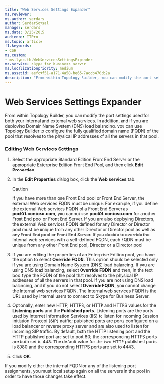 ```yaml
---
title: "Web Services Settings Expander"
ms.reviewer: 
ms.author: serdars
author: SerdarSoysal
manager: serdars
ms.date: 3/25/2015
audience: ITPro
ms.topic: article
f1.keywords:
- CSH
ms.custom:
- ms.lync.tb.WebServicesSettingsExpander
ms.service: skype-for-business-server
ms.localizationpriority: medium
ms.assetid: aefc9f51-a171-4a58-be65-7accb470cb2a
description: "From within Topology Builder, you can modify the port settings used for both your internal and external web services. In addition, and if you are deploying Domain Name System (DNS) load balancing, you can use Topology Builder to configure the fully qualified domain name (FQDN) of the pool that resolves to the physical IP addresses of all the servers in that pool."
---
```


# Web Services Settings Expander
 
From within Topology Builder, you can modify the port settings used for both your internal and external web services. In addition, and if you are deploying Domain Name System (DNS) load balancing, you can use Topology Builder to configure the fully qualified domain name (FQDN) of the pool that resolves to the physical IP addresses of all the servers in that pool.
  
### Editing Web Services Settings

1. Select the appropriate Standard Edition Front End Server or the appropriate Enterprise Edition Front End Pool, and then click **Edit Properties**.
    
2. In the **Edit Properties** dialog box, click the **Web services** tab.
    
    > [!CAUTION]
    > If you have more than one Front End pool or Front End Server, the external Web services FQDN must be unique. For example, if you define the external Web services FQDN of a Front End Server as **pool01.contoso.com**, you cannot use **pool01.contoso.com** for another Front End pool or Front End Server. If you are also deploying Directors, the external Web services FQDN defined for any Director or Director pool must be unique from any other Director or Director pool as well as any Front End pool or Front End Server. If you decide to override the Internal web services with a self-defined FQDN, each FQDN must be unique from any other Front End pool, Director or a Director pool.
  
3. If you are editing the properties of an Enterprise Edition pool, you have the option to select **Override FQDN**. This option should be selected only if you are using Domain Name System (DNS) load balancing. If you are using DNS load balancing, select **Override FQDN** and then, in the text box, type the FQDN of the pool that resolves to the physical IP addresses of all the servers in that pool. If you are not using DNS load balancing, and if you do not select **Override FQDN**, you cannot change the Internal web services FQDN. The Internal web services FQDN is the URL used by internal users to connect to Skype for Business Server.
    
4. Optionally, enter new HTTP, HTTPS, or HTTP and HTTPS values for the **Listening ports** and the **Published ports**. Listening ports are the ports used by Internet Information Services (IIS) to listen for incoming Session Initiation Protocol (SIP) traffic; published ports are ports configured on a load balancer or reverse proxy server and are also used to listen for incoming SIP traffic. By default, both the HTTP listening port and the HTTP published port are set to port 80; the corresponding HTTPS ports are both set to 443. The default value for the two HTTP published ports is 8080 and the corresponding HTTPS ports are set to 4443.
    
5. Click **OK**.
    
If you modify either the internal FQDN or any of the listening port assignments, you must local setup again on all the servers in the pool in order to have those changes take effect.
  

